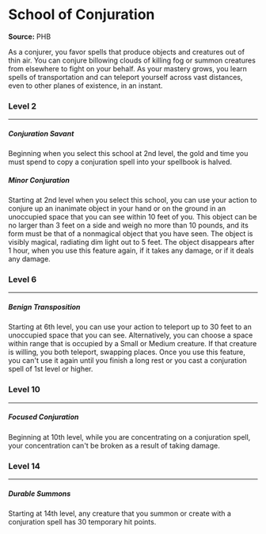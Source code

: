 # School of Conjuration

**Source:** PHB

As a conjurer, you favor spells that produce objects and creatures out of thin air. You can conjure billowing clouds of killing fog or summon creatures from elsewhere to fight on your behalf. As your mastery grows, you learn spells of transportation and can teleport yourself across vast distances, even to other planes of existence, in an instant.

### Level 2
---
##### **Conjuration Savant**
Beginning when you select this school at 2nd level, the gold and time you must spend to copy a conjuration spell into your spellbook is halved.

##### **Minor Conjuration**
Starting at 2nd level when you select this school, you can use your action to conjure up an inanimate object in your hand or on the ground in an unoccupied space that you can see within 10 feet of you. This object can be no larger than 3 feet on a side and weigh no more than 10 pounds, and its form must be that of a nonmagical object that you have seen. The object is visibly magical, radiating dim light out to 5 feet.
The object disappears after 1 hour, when you use this feature again, if it takes any damage, or if it deals any damage.

### Level 6
---
##### **Benign Transposition**
Starting at 6th level, you can use your action to teleport up to 30 feet to an unoccupied space that you can see. Alternatively, you can choose a space within range that is occupied by a Small or Medium creature. If that creature is willing, you both teleport, swapping places.
Once you use this feature, you can't use it again until you finish a long rest or you cast a conjuration spell of 1st level or higher.

### Level 10
---
##### **Focused Conjuration**
Beginning at 10th level, while you are concentrating on a conjuration spell, your concentration can't be broken as a result of taking damage.

### Level 14
---
##### **Durable Summons**
Starting at 14th level, any creature that you summon or create with a conjuration spell has 30 temporary hit points.